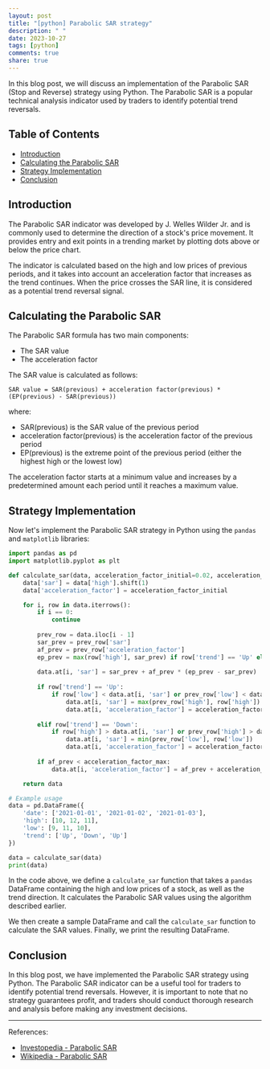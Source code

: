 ```yaml
---
layout: post
title: "[python] Parabolic SAR strategy"
description: " "
date: 2023-10-27
tags: [python]
comments: true
share: true
---
```


In this blog post, we will discuss an implementation of the Parabolic SAR (Stop and Reverse) strategy using Python. The Parabolic SAR is a popular technical analysis indicator used by traders to identify potential trend reversals.

## Table of Contents
- [Introduction](#introduction)
- [Calculating the Parabolic SAR](#calculating-the-parabolic-sar)
- [Strategy Implementation](#strategy-implementation)
- [Conclusion](#conclusion)

## Introduction

The Parabolic SAR indicator was developed by J. Welles Wilder Jr. and is commonly used to determine the direction of a stock's price movement. It provides entry and exit points in a trending market by plotting dots above or below the price chart.

The indicator is calculated based on the high and low prices of previous periods, and it takes into account an acceleration factor that increases as the trend continues. When the price crosses the SAR line, it is considered as a potential trend reversal signal.

## Calculating the Parabolic SAR

The Parabolic SAR formula has two main components:
- The SAR value
- The acceleration factor

The SAR value is calculated as follows:
```
SAR value = SAR(previous) + acceleration factor(previous) * (EP(previous) - SAR(previous))
```
where:
- SAR(previous) is the SAR value of the previous period
- acceleration factor(previous) is the acceleration factor of the previous period
- EP(previous) is the extreme point of the previous period (either the highest high or the lowest low)

The acceleration factor starts at a minimum value and increases by a predetermined amount each period until it reaches a maximum value.

## Strategy Implementation

Now let's implement the Parabolic SAR strategy in Python using the `pandas` and `matplotlib` libraries:

```python
import pandas as pd
import matplotlib.pyplot as plt

def calculate_sar(data, acceleration_factor_initial=0.02, acceleration_factor_step=0.02, acceleration_factor_max=0.2):
    data['sar'] = data['high'].shift(1)
    data['acceleration_factor'] = acceleration_factor_initial

    for i, row in data.iterrows():
        if i == 0:
            continue
        
        prev_row = data.iloc[i - 1]
        sar_prev = prev_row['sar']
        af_prev = prev_row['acceleration_factor']
        ep_prev = max(row['high'], sar_prev) if row['trend'] == 'Up' else min(row['low'], sar_prev)
        
        data.at[i, 'sar'] = sar_prev + af_prev * (ep_prev - sar_prev)
        
        if row['trend'] == 'Up':
            if row['low'] < data.at[i, 'sar'] or prev_row['low'] < data.at[i, 'sar']:
                data.at[i, 'sar'] = max(prev_row['high'], row['high'])
                data.at[i, 'acceleration_factor'] = acceleration_factor_initial
        
        elif row['trend'] == 'Down':
            if row['high'] > data.at[i, 'sar'] or prev_row['high'] > data.at[i, 'sar']:
                data.at[i, 'sar'] = min(prev_row['low'], row['low'])
                data.at[i, 'acceleration_factor'] = acceleration_factor_initial
        
        if af_prev < acceleration_factor_max:
            data.at[i, 'acceleration_factor'] = af_prev + acceleration_factor_step

    return data

# Example usage
data = pd.DataFrame({
    'date': ['2021-01-01', '2021-01-02', '2021-01-03'],
    'high': [10, 12, 11],
    'low': [9, 11, 10],
    'trend': ['Up', 'Down', 'Up']
})

data = calculate_sar(data)
print(data)
```

In the code above, we define a `calculate_sar` function that takes a `pandas` DataFrame containing the high and low prices of a stock, as well as the trend direction. It calculates the Parabolic SAR values using the algorithm described earlier.

We then create a sample DataFrame and call the `calculate_sar` function to calculate the SAR values. Finally, we print the resulting DataFrame.

## Conclusion

In this blog post, we have implemented the Parabolic SAR strategy using Python. The Parabolic SAR indicator can be a useful tool for traders to identify potential trend reversals. However, it is important to note that no strategy guarantees profit, and traders should conduct thorough research and analysis before making any investment decisions.

---

References:
- [Investopedia - Parabolic SAR](https://www.investopedia.com/terms/p/parabolicsar.asp)
- [Wikipedia - Parabolic SAR](https://en.wikipedia.org/wiki/Parabolic_SAR)